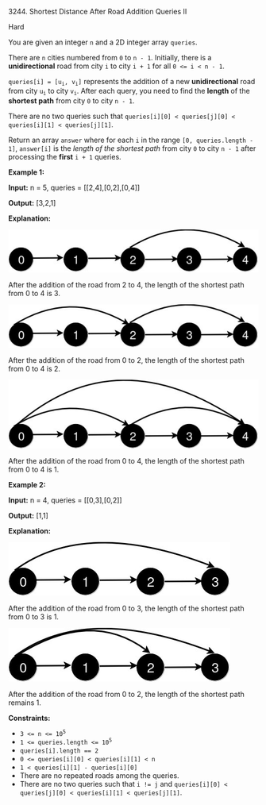 3244\. Shortest Distance After Road Addition Queries II

Hard

You are given an integer `n` and a 2D integer array `queries`.

There are `n` cities numbered from `0` to `n - 1`. Initially, there is a **unidirectional** road from city `i` to city `i + 1` for all `0 <= i < n - 1`.

<code>queries[i] = [u<sub>i</sub>, v<sub>i</sub>]</code> represents the addition of a new **unidirectional** road from city <code>u<sub>i</sub></code> to city <code>v<sub>i</sub></code>. After each query, you need to find the **length** of the **shortest path** from city `0` to city `n - 1`.

There are no two queries such that `queries[i][0] < queries[j][0] < queries[i][1] < queries[j][1]`.

Return an array `answer` where for each `i` in the range `[0, queries.length - 1]`, `answer[i]` is the _length of the shortest path_ from city `0` to city `n - 1` after processing the **first** `i + 1` queries.

**Example 1:**

**Input:** n = 5, queries = [[2,4],[0,2],[0,4]]

**Output:** [3,2,1]

**Explanation:**

![](image8.jpg)

After the addition of the road from 2 to 4, the length of the shortest path from 0 to 4 is 3.

![](image9.jpg)

After the addition of the road from 0 to 2, the length of the shortest path from 0 to 4 is 2.

![](image10.jpg)

After the addition of the road from 0 to 4, the length of the shortest path from 0 to 4 is 1.

**Example 2:**

**Input:** n = 4, queries = [[0,3],[0,2]]

**Output:** [1,1]

**Explanation:**

![](image11.jpg)

After the addition of the road from 0 to 3, the length of the shortest path from 0 to 3 is 1.

![](image12.jpg)

After the addition of the road from 0 to 2, the length of the shortest path remains 1.

**Constraints:**

*   <code>3 <= n <= 10<sup>5</sup></code>
*   <code>1 <= queries.length <= 10<sup>5</sup></code>
*   `queries[i].length == 2`
*   `0 <= queries[i][0] < queries[i][1] < n`
*   `1 < queries[i][1] - queries[i][0]`
*   There are no repeated roads among the queries.
*   There are no two queries such that `i != j` and `queries[i][0] < queries[j][0] < queries[i][1] < queries[j][1]`.